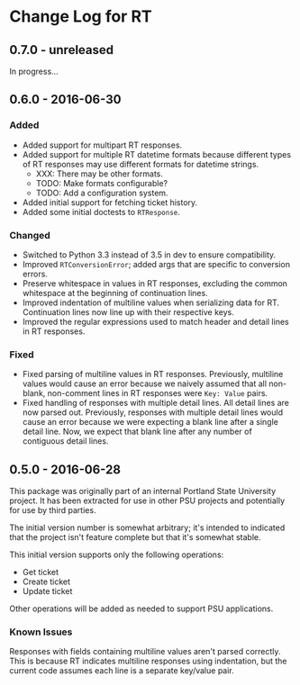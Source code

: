 # Change Log for RT

## 0.7.0 - unreleased

In progress...


## 0.6.0 - 2016-06-30

### Added

- Added support for multipart RT responses.
- Added support for multiple RT datetime formats because different types
  of RT responses may use different formats for datetime strings.
  - XXX: There may be other formats.
  - TODO: Make formats configurable?
  - TODO: Add a configuration system.
- Added initial support for fetching ticket history.
- Added some initial doctests to `RTResponse`.

### Changed

- Switched to Python 3.3 instead of 3.5 in dev to ensure compatibility.
- Improved `RTConversionError`; added args that are specific to
  conversion errors.
- Preserve whitespace in values in RT responses, excluding the common
  whitespace at the beginning of continuation lines.
- Improved indentation of multiline values when serializing data for RT.
  Continuation lines now line up with their respective keys.
- Improved the regular expressions used to match header and detail lines
  in RT responses.

### Fixed

- Fixed parsing of multiline values in RT responses. Previously,
  multiline values would cause an error because we naively assumed that
  all non-blank, non-comment lines in RT responses were `Key: Value`
  pairs.
- Fixed handling of responses with multiple detail lines. All detail
  lines are now parsed out. Previously, responses with multiple detail
  lines would cause an error because we were expecting a blank line
  after a single detail line. Now, we expect that blank line after any
  number of contiguous detail lines.


## 0.5.0 - 2016-06-28

This package was originally part of an internal Portland State
University project. It has been extracted for use in other PSU projects
and potentially for use by third parties.

The initial version number is somewhat arbitrary; it's intended to
indicated that the project isn't feature complete but that it's somewhat
stable.

This initial version supports only the following operations:

- Get ticket
- Create ticket
- Update ticket

Other operations will be added as needed to support PSU applications.

### Known Issues

Responses with fields containing multiline values aren't parsed
correctly. This is because RT indicates multiline responses using
indentation, but the current code assumes each line is a separate
key/value pair.
